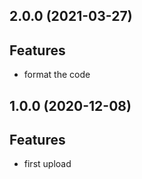 ## 2.0.0 (2021-03-27)

## Features

- format the code

## 1.0.0 (2020-12-08)

## Features

- first upload
